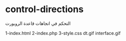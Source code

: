 # control-directions
التحكم في اتجاهات قاعدة الروبورت

1-index.html
2-index.php
3-style.css
dt.gif
interface.gif
